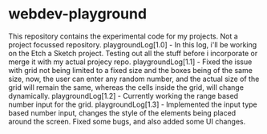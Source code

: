 # webdev-playground
This repository contains the experimental code for my projects. Not a project focussed repository.
playgroundLog[1.0] - In this log, i'll be working on the Etch a Sketch project. Testing out all the stuff before i incorporate or merge it with my actual projecy repo.
playgroundLog[1.1] - Fixed the issue with grid not being limited to a fixed size and the boxes being of the same size, now, the user can enter any random number, and the actual size of the grid will remain the same, whereas the cells inside the grid, will change dynamically.
playgroundLog[1.2] - Currently working the range based number input for the grid.
playgroundLog[1.3] - Implemented the input type based number input, changes the style of the elements being placed around the screen. Fixed some bugs, and also added some UI changes.
